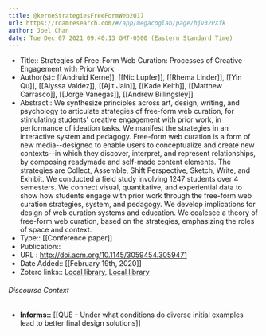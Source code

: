 ```yaml
---
title: @kerneStrategiesFreeFormWeb2017
url: https://roamresearch.com/#/app/megacoglab/page/hjv32PXfk
author: Joel Chan
date: Tue Dec 07 2021 09:40:13 GMT-0500 (Eastern Standard Time)
---
```


- Title:: Strategies of Free-Form Web Curation: Processes of Creative Engagement with Prior Work
- Author(s):: [[Andruid Kerne]], [[Nic Lupfer]], [[Rhema Linder]], [[Yin Qu]], [[Alyssa Valdez]], [[Ajit Jain]], [[Kade Keith]], [[Matthew Carrasco]], [[Jorge Vanegas]], [[Andrew Billingsley]]
- Abstract:: We synthesize principles across art, design, writing, and psychology to articulate strategies of free-form web curation, for stimulating students' creative engagement with prior work, in performance of ideation tasks. We manifest the strategies in an interactive system and pedagogy. Free-form web curation is a form of new media--designed to enable users to conceptualize and create new contexts--in which they discover, interpret, and represent relationships, by composing readymade and self-made content elements. The strategies are Collect, Assemble, Shift Perspective, Sketch, Write, and Exhibit. We conducted a field study involving 1247 students over 4 semesters. We connect visual, quantitative, and experiential data to show how students engage with prior work through the free-form web curation strategies, system, and pedagogy. We develop implications for design of web curation systems and education. We coalesce a theory of free-form web curation, based on the strategies, emphasizing the roles of space and context.
- Type:: [[Conference paper]]
- Publication::
- URL : http://doi.acm.org/10.1145/3059454.3059471
- Date Added:: [[February 19th, 2020]]
- Zotero links:: [Local library](zotero://select/groups/2451508/items/N4WN8QRJ), [Local library](https://www.zotero.org/groups/2451508/items/N4WN8QRJ)

###### Discourse Context

- **Informs::** [[QUE - Under what conditions do diverse initial examples lead to better final design solutions]]
